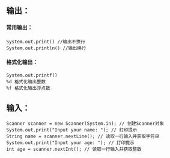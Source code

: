 ## 输出：
#### 常用输出：
    System.out.print() //输出不换行
    System.out.println() //输出换行

#### 格式化输出：
    System.out.printf()
    %d 格式化输出整数
    %f 格式化输出浮点数

## 输入：
    Scanner scanner = new Scanner(System.in); // 创建Scanner对象
    System.out.print("Input your name: "); // 打印提示
    String name = scanner.nextLine(); // 读取一行输入并获取字符串
    System.out.print("Input your age: "); // 打印提示
    int age = scanner.nextInt(); // 读取一行输入并获取整数

